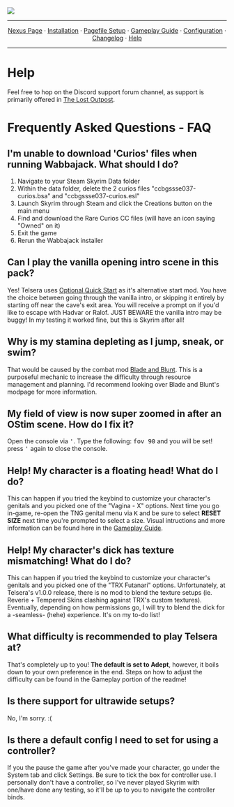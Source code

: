 <img src="https://i.imgur.com/kW90Y5Y.png" target="_blank">

---

<p align="center">
  <a href="https://www.nexusmods.com/skyrimspecialedition/mods/149944">Nexus Page</a> ·
  <a href="README.md">Installation</a> ·
  <a href="PAGEFILE.md">Pagefile Setup</a> ·
  <a href="GAMEPLAY.md">Gameplay Guide</a> ·
  <a href="CONFIGURATION.md">Configuration</a> ·
  <a href="CHANGELOG.md">Changelog</a> ·
  <a href="HELP.md">Help</a>
</p>

---

# Help

Feel free to hop on the Discord support forum channel, as support is primarily offered in [The Lost Outpost](https://discord.gg/WF66mMu).

# Frequently Asked Questions - FAQ

## I'm unable to download 'Curios' files when running Wabbajack. What should I do?

1. Navigate to your Steam Skyrim Data folder
2. Within the data folder, delete the 2 curios files "ccbgssse037-curios.bsa" and "ccbgssse037-curios.esl"
3. Launch Skyrim through Steam and click the Creations button on the main menu
4. Find and download the Rare Curios CC files (will have an icon saying "Owned" on it)
5. Exit the game
6. Rerun the Wabbajack installer

## Can I play the vanilla opening intro scene in this pack?

Yes! Telsera uses <a href="https://www.nexusmods.com/skyrimspecialedition/mods/63953">Optional Quick Start</a> as it's alternative start mod. You have the choice between going through the vanilla intro, or skipping it entirely by starting off near the cave's exit area. You will receive a prompt on if you'd like to escape with Hadvar or Ralof. JUST BEWARE the vanilla intro may be buggy! In my testing it worked fine, but this is Skyrim after all!

## Why is my stamina depleting as I jump, sneak, or swim?

That would be caused by the combat mod <a href="https://www.nexusmods.com/skyrimspecialedition/mods/34549">Blade and Blunt</a>. This is a purposeful mechanic to increase the difficulty through resource management and planning. I'd recommend looking over Blade and Blunt's modpage for more information.

## My field of view is now super zoomed in after an OStim scene. How do I fix it?

Open the console via <kbd>'</kbd>. Type the following: <kbd>fov 90</kbd> and you will be set! press <kbd>'</kbd> again to close the console.

## Help! My character is a floating head! What do I do?

This can happen if you tried the keybind to customize your character's genitals and you picked one of the "Vagina - X" options. Next time you go in-game, re-open the TNG genital menu via <kbd>K</kbd> and be sure to select **RESET SIZE** next time you're prompted to select a size. Visual intructions and more information can be found here in the <a href="https://github.com/Lost-Outpost/Telsera/blob/main/GAMEPLAY.md#tng-customization">Gameplay Guide</a>.

## Help! My character's dick has texture mismatching! What do I do?

This can happen if you tried the keybind to customize your character's genitals and you picked one of the "TRX Futanari" options. Unfortunately, at Telsera's v1.0.0 release, there is no mod to blend the texture setups (ie. Reverie + Tempered Skins clashing against TRX's custom textures). Eventually, depending on how permissions go, I will try to blend the dick for a -seamless- (hehe) experience. It's on my to-do list!

## What difficulty is recommended to play Telsera at?

That's completely up to you! **The default is set to Adept**, however, it boils down to your own preference in the end. Steps on how to adjust the difficulty can be found in the Gameplay portion of the readme!

## Is there support for ultrawide setups?

No, I'm sorry. :(

## Is there a default config I need to set for using a controller?

If you the pause the game after you've made your character, go under the System tab and click Settings. Be sure to tick the box for controller use. I personally don't have a controller, so I've never played Skyrim with one/have done any testing, so it'll be up to you to navigate the controller binds.
